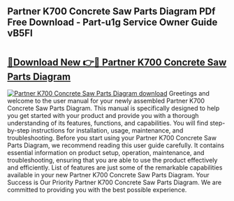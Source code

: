 ## Partner K700 Concrete Saw Parts Diagram PDf Free Download - Part-u1g Service Owner Guide vB5FI

# <h2><a href="http://dfhst4n.blite.top/?on=Partner+K700+Concrete+Saw+Parts+Diagram">🔗Download New 👉🔴 Partner K700 Concrete Saw Parts Diagram</a></h2>

[![Partner K700 Concrete Saw Parts Diagram download](https://i.imgur.com/lujVjoI.png)](http://dfhst4n.blite.top/?on=Partner+K700+Concrete+Saw+Parts+Diagram)
Greetings and welcome to the user manual for your newly assembled Partner K700 Concrete Saw Parts Diagram. This manual is specifically designed to help you get started with your product and provide you with a thorough understanding of its features, functions, and capabilities. You will find step-by-step instructions for installation, usage, maintenance, and troubleshooting. Before you start using your Partner K700 Concrete Saw Parts Diagram, we recommend reading this user guide carefully. It contains essential information on product setup, operation, maintenance, and troubleshooting, ensuring that you are able to use the product effectively and efficiently. List of features are just some of the remarkable capabilities available in your new Partner K700 Concrete Saw Parts Diagram. Your Success is Our Priority Partner K700 Concrete Saw Parts Diagram. We are committed to providing you with the best possible experience.
